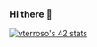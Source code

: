 ### Hi there 👋

<a href="https://github.com/JaeSeoKim/badge42"><img src="https://badge42.vercel.app/api/v2/clg7nogif000608mc67c1h18z/stats?cursusId=21&coalitionId=66" alt="vterroso's 42 stats" /></a>

<!--
**Vterroso/Vterroso** is a ✨ _special_ ✨ repository because its `README.md` (this file) appears on your GitHub profile.

Here are some ideas to get you started:

- 🔭 I’m currently working on ...
- 🌱 I’m currently learning ...
- 👯 I’m looking to collaborate on ...
- 🤔 I’m looking for help with ...
- 💬 Ask me about ...
- 📫 How to reach me: ...
- 😄 Pronouns: ...
- ⚡ Fun fact: ...
-->
